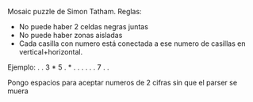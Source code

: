 Mosaic puzzle de Simon Tatham.
Reglas:
- No puede haber 2 celdas negras juntas
- No puede haber zonas aisladas
- Cada casilla con numero está conectada a ese numero de casillas en vertical+horizontal.

Ejemplo:
. . 3 *
5 . * .
. . . .
. 7 . .

Pongo espacios para aceptar numeros de 2 cifras sin que el parser se muera
